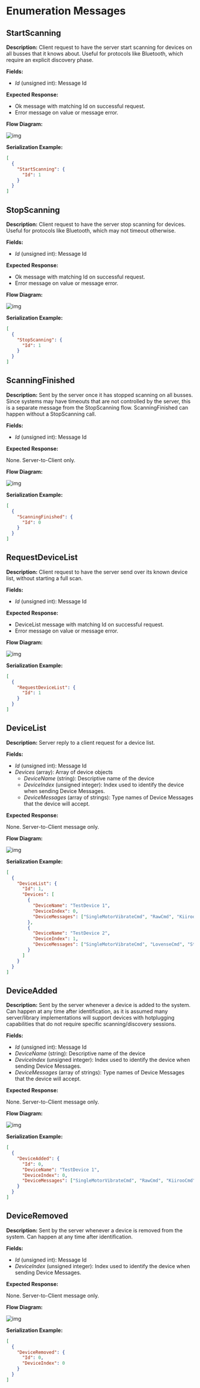 # Enumeration Messages


## StartScanning

**Description:** Client request to have the server start scanning for devices on all busses that it knows about. Useful for protocols like Bluetooth, which require an explicit discovery phase.

**Fields:**

-   *Id* (unsigned int): Message Id

**Expected Response:**

-   Ok message with matching Id on successful request.
-   Error message on value or message error.

**Flow Diagram:**

![img](startscanning_diagram.svg)

**Serialization Example:**

```json
[
  {
    "StartScanning": {
      "Id": 1
    }
  }
]
```


## StopScanning

**Description:** Client request to have the server stop scanning for devices. Useful for protocols like Bluetooth, which may not timeout otherwise.

**Fields:**

-   *Id* (unsigned int): Message Id

**Expected Response:**

-   Ok message with matching Id on successful request.
-   Error message on value or message error.

**Flow Diagram:**

![img](stopscanning_diagram.svg)

**Serialization Example:**

```json
[
  {
    "StopScanning": {
      "Id": 1
    }
  }
]
```


## ScanningFinished

**Description:** Sent by the server once it has stopped scanning on all busses. Since systems may have timeouts that are not controlled by the server, this is a separate message from the StopScanning flow. ScanningFinished can happen without a StopScanning call.

**Fields:**

-   *Id* (unsigned int): Message Id

**Expected Response:**

None. Server-to-Client only.

**Flow Diagram:**

![img](scanningfinished_diagram.svg)

**Serialization Example:**

```json
[
  {
    "ScanningFinished": {
      "Id": 0
    }
  }
]
```


## RequestDeviceList

**Description:** Client request to have the server send over its known device list, without starting a full scan.

**Fields:**

-   *Id* (unsigned int): Message Id

**Expected Response:**

-   DeviceList message with matching Id on successful request.
-   Error message on value or message error.

**Flow Diagram:**

![img](requestdevicelist_diagram.svg)

**Serialization Example:**

```json
[
  {
    "RequestDeviceList": {
      "Id": 1
    }
  }
]
```


## DeviceList

**Description:** Server reply to a client request for a device list.

**Fields:**

-   *Id* (unsigned int): Message Id
-   *Devices* (array): Array of device objects
    -   *DeviceName* (string): Descriptive name of the device
    -   *DeviceIndex* (unsigned integer): Index used to identify the device when sending Device Messages.
    -   *DeviceMessages* (array of strings): Type names of Device Messages that the device will accept.

**Expected Response:**

None. Server-to-Client message only.

**Flow Diagram:**

![img](devicelist_diagram.svg)

**Serialization Example:**

```json
[
  {
    "DeviceList": {
      "Id": 1,
      "Devices": [
        {
          "DeviceName": "TestDevice 1",
          "DeviceIndex": 0,
          "DeviceMessages": ["SingleMotorVibrateCmd", "RawCmd", "KiirooCmd", "StopDeviceCmd"]
        },
        {
          "DeviceName": "TestDevice 2",
          "DeviceIndex": 1,
          "DeviceMessages": ["SingleMotorVibrateCmd", "LovenseCmd", "StopDeviceCmd"]
        }
      ]
    }
  }
]
```


## DeviceAdded

**Description:** Sent by the server whenever a device is added to the system. Can happen at any time after identification, as it is assumed many server/library implementations will support devices with hotplugging capabilities that do not require specific scanning/discovery sessions.

**Fields:**

-   *Id* (unsigned int): Message Id
-   *DeviceName* (string): Descriptive name of the device
-   *DeviceIndex* (unsigned integer): Index used to identify the device when sending Device Messages.
-   *DeviceMessages* (array of strings): Type names of Device Messages that the device will accept.

**Expected Response:**

None. Server-to-Client message only.

**Flow Diagram:**

![img](deviceadded_diagram.svg)

**Serialization Example:**

```json
[
  {
    "DeviceAdded": {
      "Id": 0,
      "DeviceName": "TestDevice 1",
      "DeviceIndex": 0,
      "DeviceMessages": ["SingleMotorVibrateCmd", "RawCmd", "KiirooCmd", "StopDeviceCmd"]
    }
  }
]
```


## DeviceRemoved

**Description:** Sent by the server whenever a device is removed from the system. Can happen at any time after identification.

**Fields:**

-   *Id* (unsigned int): Message Id
-   *DeviceIndex* (unsigned integer): Index used to identify the device when sending Device Messages.

**Expected Response:**

None. Server-to-Client message only.

**Flow Diagram:**

![img](deviceremoved_diagram.svg)

**Serialization Example:**

```json
[
  {
    "DeviceRemoved": {
      "Id": 0,
      "DeviceIndex": 0
    }
  }
]
```
